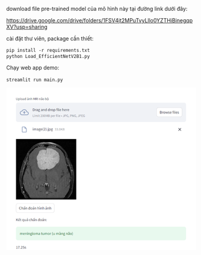 download file pre-trained model của mô hình này tại đường link dưới đây:

https://drive.google.com/drive/folders/1FSV4jt2MPuTvyLllo0YZTHiBinegqpXV?usp=sharing

cài đặt thư viên, package cần thiết:
```
pip install -r requirements.txt
python Load_EfficientNetV2B1.py
```

Chạy web app demo:

`streamlit run main.py`

![Picture 2](/pictures_demo/Picture2_Demo.png)
